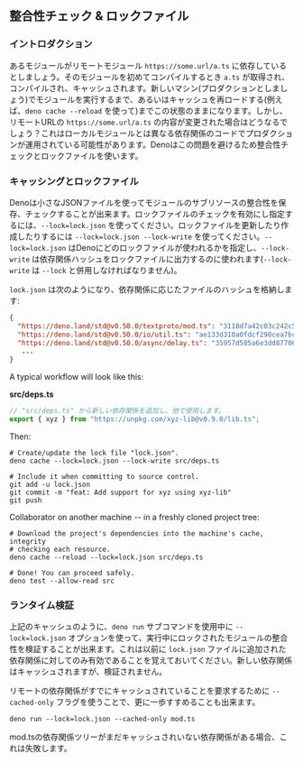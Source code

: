 <!-- ## Integrity checking & lock files -->
## 整合性チェック & ロックファイル

<!-- ### Introduction -->
### イントロダクション

<!--
Let's say your module depends on remote module `https://some.url/a.ts`. When you
compile your module for the first time `a.ts` is retrieved, compiled and cached.
It will remain this way until you run your module on a new machine (say in
production) or reload the cache (through `deno cache --reload` for example). But
what happens if the content in the remote url `https://some.url/a.ts` is
changed? This could lead to your production module running with different
dependency code than your local module. Deno's solution to avoid this is to use
integrity checking and lock files.
-->
あるモジュールがリモートモジュール `https://some.url/a.ts` に依存しているとしましょう。そのモジュールを初めてコンパイルするとき `a.ts` が取得され、コンパイルされ、キャッシュされます。新しいマシン(プロダクションとしましょう)でモジュールを実行するまで、あるいはキャッシュを再ロードする(例えば、`deno cache --reload` を使って)までこの状態のままになります。しかし、リモートURLの `https://some.url/a.ts` の内容が変更された場合はどうなるでしょう？これはローカルモジュールとは異なる依存関係のコードでプロダクションが運用されている可能性があります。Denoはこの問題を避けるため整合性チェックとロックファイルを使います。

<!-- ### Caching and lock files -->
### キャッシングとロックファイル

<!--
Deno can store and check subresource integrity for modules using a small JSON
file. Use the `--lock=lock.json` to enable and specify lock file checking. To
update or create a lock use `--lock=lock.json --lock-write`. The
`--lock=lock.json` tells Deno what the lock file to use is, while the
`--lock-write` is used to output dependency hashes to the lock file
(`--lock-write` must be used in conjunction with `--lock`).
-->
Denoは小さなJSONファイルを使ってモジュールのサブリソースの整合性を保存、チェックすることが出来ます。ロックファイルのチェックを有効にし指定するには、`--lock=lock.json` を使ってください。ロックファイルを更新したり作成したりするには `--lock=lock.json --lock-write` を使ってください。`--lock=lock.json` はDenoにどのロックファイルが使われるかを指定し、`--lock-write` は依存関係ハッシュをロックファイルに出力するのに使われます(`--lock-write` は `--lock` と併用しなければなりません)。

<!--
A `lock.json` might look like this, storing a hash of the file against the
dependency:
-->
`lock.json` は次のようになり、依存関係に応じたファイルのハッシュを格納します:

```json
{
  "https://deno.land/std@v0.50.0/textproto/mod.ts": "3118d7a42c03c242c5a49c2ad91c8396110e14acca1324e7aaefd31a999b71a4",
  "https://deno.land/std@v0.50.0/io/util.ts": "ae133d310a0fdcf298cea7bc09a599c49acb616d34e148e263bcb02976f80dee",
  "https://deno.land/std@v0.50.0/async/delay.ts": "35957d585a6e3dd87706858fb1d6b551cb278271b03f52c5a2cb70e65e00c26a",
   ...
}
```

A typical workflow will look like this:

**src/deps.ts**

<!--
```ts
// Add a new dependency to "src/deps.ts", used somewhere else.
export { xyz } from "https://unpkg.com/xyz-lib@v0.9.0/lib.ts";
```
-->
```ts
// "src/deps.ts" から新しい依存関係を追加し、他で使用します。
export { xyz } from "https://unpkg.com/xyz-lib@v0.9.0/lib.ts";
```

Then:

```shell
# Create/update the lock file "lock.json".
deno cache --lock=lock.json --lock-write src/deps.ts

# Include it when committing to source control.
git add -u lock.json
git commit -m "feat: Add support for xyz using xyz-lib"
git push
```

Collaborator on another machine -- in a freshly cloned project tree:

```shell
# Download the project's dependencies into the machine's cache, integrity
# checking each resource.
deno cache --reload --lock=lock.json src/deps.ts

# Done! You can proceed safely.
deno test --allow-read src
```

<!-- ### Runtime verification -->
### ランタイム検証

<!--
Like caching above, you can also use the `--lock=lock.json` option during use of
the `deno run` sub command, validating the integrity of any locked modules
during the run. Remember that this only validates against dependencies
previously added to the `lock.json` file. New dependencies will be cached but
not validated.
-->
上記のキャッシュのように、`deno run` サブコマンドを使用中に `--lock=lock.json` オプションを使って、実行中にロックされたモジュールの整合性を検証することが出来ます。これは以前に `lock.json` ファイルに追加された依存関係に対してのみ有効であることを覚えておいてください。新しい依存関係はキャッシュされますが、検証されません。

<!--
You can take this a step further as well by using the `--cached-only` flag to
require that remote dependencies are already cached.
-->
リモートの依存関係がすでにキャッシュされていることを要求するために `--cached-only` フラグを使うことで、更に一歩すすめることも出来ます。

```shell
deno run --lock=lock.json --cached-only mod.ts
```

<!--
This will fail if there are any dependencies in the dependency tree for mod.ts
which are not yet cached.
-->
mod.tsの依存関係ツリーがまだキャッシュされいない依存関係がある場合、これは失敗します。

<!-- TODO - Add detail on dynamic imports -->
